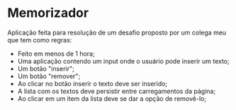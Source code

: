 # Memorizador
Aplicação feita para resolução de um desafio proposto por um colega meu que tem como regras:
- Feito em menos de 1 hora;
-  Uma aplicação contendo um input onde o usuário pode inserir um texto;
-  Um botão "inserir";
-  Um botão "remover";
-  Ao clicar no botão inserir o texto deve ser inserido;
-  A lista com os textos deve persistir entre carregamentos da página;
-  Ao clicar em um item da lista deve se dar a opção de removê-lo;